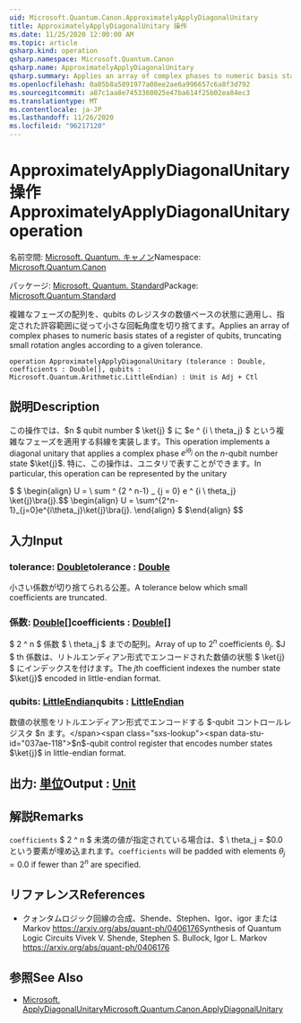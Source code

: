 ```yaml
---
uid: Microsoft.Quantum.Canon.ApproximatelyApplyDiagonalUnitary
title: ApproximatelyApplyDiagonalUnitary 操作
ms.date: 11/25/2020 12:00:00 AM
ms.topic: article
qsharp.kind: operation
qsharp.namespace: Microsoft.Quantum.Canon
qsharp.name: ApproximatelyApplyDiagonalUnitary
qsharp.summary: Applies an array of complex phases to numeric basis states of a register of qubits, truncating small rotation angles according to a given tolerance.
ms.openlocfilehash: 0a05b8a5891977a08ee2ae6a996657c6a8f3d792
ms.sourcegitcommit: a87c1aa8e7453360025e47ba614f25b02ea84ec3
ms.translationtype: MT
ms.contentlocale: ja-JP
ms.lasthandoff: 11/26/2020
ms.locfileid: "96217120"
---
```

# <a name="approximatelyapplydiagonalunitary-operation"></a><span data-ttu-id="037ae-102">ApproximatelyApplyDiagonalUnitary 操作</span><span class="sxs-lookup"><span data-stu-id="037ae-102">ApproximatelyApplyDiagonalUnitary operation</span></span>

<span data-ttu-id="037ae-103">名前空間: [Microsoft. Quantum. キャノン](xref:Microsoft.Quantum.Canon)</span><span class="sxs-lookup"><span data-stu-id="037ae-103">Namespace: [Microsoft.Quantum.Canon](xref:Microsoft.Quantum.Canon)</span></span>

<span data-ttu-id="037ae-104">パッケージ: [Microsoft. Quantum. Standard](https://nuget.org/packages/Microsoft.Quantum.Standard)</span><span class="sxs-lookup"><span data-stu-id="037ae-104">Package: [Microsoft.Quantum.Standard](https://nuget.org/packages/Microsoft.Quantum.Standard)</span></span>


<span data-ttu-id="037ae-105">複雑なフェーズの配列を、qubits のレジスタの数値ベースの状態に適用し、指定された許容範囲に従って小さな回転角度を切り捨てます。</span><span class="sxs-lookup"><span data-stu-id="037ae-105">Applies an array of complex phases to numeric basis states of a register of qubits, truncating small rotation angles according to a given tolerance.</span></span>

```qsharp
operation ApproximatelyApplyDiagonalUnitary (tolerance : Double, coefficients : Double[], qubits : Microsoft.Quantum.Arithmetic.LittleEndian) : Unit is Adj + Ctl
```


## <a name="description"></a><span data-ttu-id="037ae-106">説明</span><span class="sxs-lookup"><span data-stu-id="037ae-106">Description</span></span>

<span data-ttu-id="037ae-107">この操作では、$n $ qubit number $ \ket{j} $ に $e ^ {i \ theta_j} $ という複雑なフェーズを適用する斜線を実装します。</span><span class="sxs-lookup"><span data-stu-id="037ae-107">This operation implements a diagonal unitary that applies a complex phase $e^{i \theta_j}$ on the $n$-qubit number state $\ket{j}$.</span></span>
<span data-ttu-id="037ae-108">特に、この操作は、ユニタリで表すことができます。</span><span class="sxs-lookup"><span data-stu-id="037ae-108">In particular, this operation can be represented by the unitary</span></span>

<span data-ttu-id="037ae-109">$ $ \begin{align} U = \ sum ^ {2 ^ n-1} _ {j = 0} e ^ {i \ theta_j} \ket{j}\bra{j}.</span><span class="sxs-lookup"><span data-stu-id="037ae-109">$$ \begin{align} U = \sum^{2^n-1}_{j=0}e^{i\theta_j}\ket{j}\bra{j}.</span></span>
<span data-ttu-id="037ae-110">\end{align} $ $</span><span class="sxs-lookup"><span data-stu-id="037ae-110">\end{align} $$</span></span>

## <a name="input"></a><span data-ttu-id="037ae-111">入力</span><span class="sxs-lookup"><span data-stu-id="037ae-111">Input</span></span>

### <a name="tolerance--double"></a><span data-ttu-id="037ae-112">tolerance: [Double](xref:microsoft.quantum.lang-ref.double)</span><span class="sxs-lookup"><span data-stu-id="037ae-112">tolerance : [Double](xref:microsoft.quantum.lang-ref.double)</span></span>

<span data-ttu-id="037ae-113">小さい係数が切り捨てられる公差。</span><span class="sxs-lookup"><span data-stu-id="037ae-113">A tolerance below which small coefficients are truncated.</span></span>


### <a name="coefficients--double"></a><span data-ttu-id="037ae-114">係数: [Double](xref:microsoft.quantum.lang-ref.double)[]</span><span class="sxs-lookup"><span data-stu-id="037ae-114">coefficients : [Double](xref:microsoft.quantum.lang-ref.double)[]</span></span>

<span data-ttu-id="037ae-115">$ 2 ^ n $ 係数 $ \ theta_j $ までの配列。</span><span class="sxs-lookup"><span data-stu-id="037ae-115">Array of up to $2^n$ coefficients $\theta_j$.</span></span> <span data-ttu-id="037ae-116">$J $ th 係数は、リトルエンディアン形式でエンコードされた数値の状態 $ \ket{j} $ にインデックスを付けます。</span><span class="sxs-lookup"><span data-stu-id="037ae-116">The $j$th coefficient indexes the number state $\ket{j}$ encoded in little-endian format.</span></span>


### <a name="qubits--littleendian"></a><span data-ttu-id="037ae-117">qubits: [LittleEndian](xref:Microsoft.Quantum.Arithmetic.LittleEndian)</span><span class="sxs-lookup"><span data-stu-id="037ae-117">qubits : [LittleEndian](xref:Microsoft.Quantum.Arithmetic.LittleEndian)</span></span>

<span data-ttu-id="037ae-118">数値の状態をリトルエンディアン形式でエンコードする $-qubit コントロールレジスタ $n ます。</span><span class="sxs-lookup"><span data-stu-id="037ae-118">$n$-qubit control register that encodes number states $\ket{j}$ in little-endian format.</span></span>



## <a name="output--unit"></a><span data-ttu-id="037ae-119">出力: [単位](xref:microsoft.quantum.lang-ref.unit)</span><span class="sxs-lookup"><span data-stu-id="037ae-119">Output : [Unit](xref:microsoft.quantum.lang-ref.unit)</span></span>



## <a name="remarks"></a><span data-ttu-id="037ae-120">解説</span><span class="sxs-lookup"><span data-stu-id="037ae-120">Remarks</span></span>

<span data-ttu-id="037ae-121">`coefficients` $ 2 ^ n $ 未満の値が指定されている場合は、$ \ theta_j = $0.0 という要素が埋め込まれます。</span><span class="sxs-lookup"><span data-stu-id="037ae-121">`coefficients` will be padded with elements $\theta_j = 0.0$ if fewer than $2^n$ are specified.</span></span>

## <a name="references"></a><span data-ttu-id="037ae-122">リファレンス</span><span class="sxs-lookup"><span data-stu-id="037ae-122">References</span></span>

- <span data-ttu-id="037ae-123">クォンタムロジック回線の合成、Shende、Stephen、Igor、igor または Markov https://arxiv.org/abs/quant-ph/0406176</span><span class="sxs-lookup"><span data-stu-id="037ae-123">Synthesis of Quantum Logic Circuits Vivek V. Shende, Stephen S. Bullock, Igor L. Markov https://arxiv.org/abs/quant-ph/0406176</span></span>

## <a name="see-also"></a><span data-ttu-id="037ae-124">参照</span><span class="sxs-lookup"><span data-stu-id="037ae-124">See Also</span></span>

- [<span data-ttu-id="037ae-125">Microsoft. ApplyDiagonalUnitary</span><span class="sxs-lookup"><span data-stu-id="037ae-125">Microsoft.Quantum.Canon.ApplyDiagonalUnitary</span></span>](xref:Microsoft.Quantum.Canon.ApplyDiagonalUnitary)